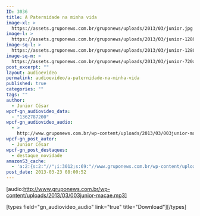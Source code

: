 ```yaml
---
ID: 3036
title: A Paternidade na minha vida
image-xl: >
  https://assets.gruponews.com.br/gruponews/uploads/2013/03/junior.jpg
image-l: >
  https://assets.gruponews.com.br/gruponews/uploads/2013/03/junior-1280x483.jpg
image-sq-l: >
  https://assets.gruponews.com.br/gruponews/uploads/2013/03/junior-1280x483.jpg
image-sq-m: >
  https://assets.gruponews.com.br/gruponews/uploads/2013/03/junior-720x483.jpg
post_excerpt: ""
layout: audioevideo
permalink: audioevideo/a-paternidade-na-minha-vida
published: true
categories: ""
tags: ""
author:
  - Junior César
wpcf-gn_audiovideo_data:
  - "1362787200"
wpcf-gn_audiovideo_audio:
  - >
    http://www.gruponews.com.br/wp-content/uploads/2013/03/003junior-macae.mp3
wpcf-gn_post_autor:
  - Junior César
wpcf-gn_post_destaques:
  - destaque_novidade
amazonS3_cache:
  - 'a:2:{s:2:"//";i:3012;s:69:"//www.gruponews.com.br/wp-content/uploads/2013/03/003junior-macae.mp3";a:1:{s:9:"timestamp";i:1516270354;}}'
post_date: 2013-03-23 08:00:52
---
```

[audio:http://www.gruponews.com.br/wp-content/uploads/2013/03/003junior-macae.mp3]

[types field="gn_audiovideo_audio" link="true" title="Download"][/types]